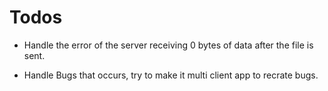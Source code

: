 # Todos

- Handle the error of the server receiving 0 bytes of data after the file is sent.

- Handle Bugs that occurs, try to make it multi client app to recrate bugs.
